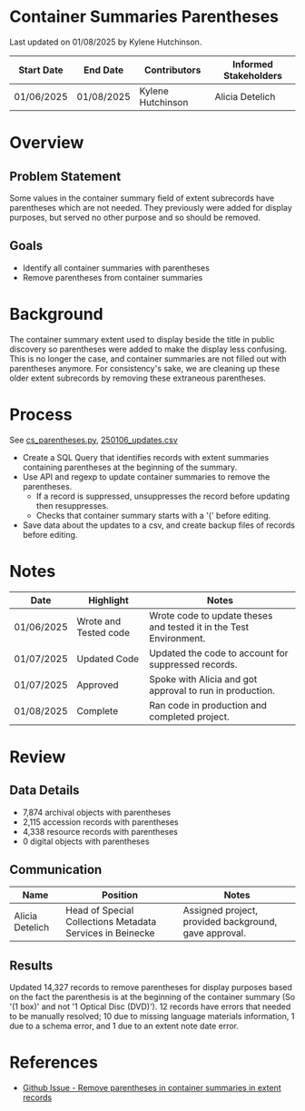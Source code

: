 # Container Summaries Parentheses
Last updated on 01/08/2025 by Kylene Hutchinson.

| Start Date | End Date | Contributors | Informed Stakeholders |
| ---------- | -------- | ------------ | --------------------- |
| 01/06/2025 | 01/08/2025 | Kylene Hutchinson | Alicia Detelich |

# Overview
## Problem Statement
Some values in the container summary field of extent subrecords have parentheses which are not needed. They previously were added for display purposes, but served no other purpose and so should be removed.

## Goals
- Identify all container summaries with parentheses
- Remove parentheses from container summaries

# Background
The container summary extent used to display beside the title in public discovery so parentheses were added to make the display less confusing. This is no longer the case, and container summaries are not filled out with parentheses anymore. For consistency's sake, we are cleaning up these older extent subrecords by removing these extraneous parentheses.


# Process
See [cs_parentheses.py](cs_parentheses.py), [250106_updates.csv](250108_updates.csv)
- Create a SQL Query that identifies records with extent summaries containing parentheses at the beginning of the summary.
- Use API and regexp to update container summaries to remove the parentheses.
    - If a record is suppressed, unsuppresses the record before updating then resuppresses.
    - Checks that container summary starts with a '(' before editing.
- Save data about the updates to a csv, and create backup files of records before editing.

# Notes

| Date | Highlight | Notes |
| ---- | --------- | ----- |
| 01/06/2025 | Wrote and Tested code | Wrote code to update theses and tested it in the Test Environment. |
| 01/07/2025 | Updated Code | Updated the code to account for suppressed records. |
| 01/07/2025 | Approved | Spoke with Alicia and got approval to run in production. |
| 01/08/2025 | Complete | Ran code in production and completed project. |

# Review

## Data Details
- 7,874 archival objects with parentheses
- 2,115 accession records with parentheses
- 4,338 resource records with parentheses
- 0 digital objects with parentheses

## Communication
| Name | Position | Notes |
| ---- | -------- | ----- |
| Alicia Detelich | Head of Special Collections Metadata Services in Beinecke | Assigned project, provided background, gave approval. |

## Results
Updated 14,327 records to remove parentheses for display purposes based on the fact the parenthesis is at the beginning of the container summary (So '(1 box)' and not '1 Optical Disc (DVD)').
12 records have errors that needed to be manually resolved; 10 due to missing language materials information, 1 due to a schema error, and 1 due to an extent note date error.

# References
- [Github Issue - Remove parentheses in container summaries in extent records](https://github.com/orgs/Yale-DMAC/projects/1/views/1?pane=issue&itemId=21043742)
